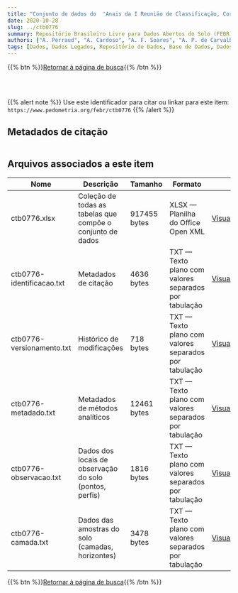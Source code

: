 ```yaml
---
title: "Conjunto de dados do  'Anais da I Reunião de Classificação, Correlação de Solos e Interpretação de Aptidão Agrícola de solos. '"
date: 2020-10-28
slug: ../ctb0776
summary: Repositório Brasileiro Livre para Dados Abertos do Solo (FEBR) | A febre dos dados de solo no Brasil
authors: ["A. Perraud", "A. Cardoso", "A. F. Soares", "A. P. de Carvalho", "A. M. L. Neptune", "A. A. A. Uberti", "A. C. Leão", "A. M. P. Filho", "A. R. Filho", "A. D. Cavedon", "A. M. R. da Costa", "B. N. R. da Silva", "C. Nobrega", "C. O. da Silveira", "D. N. Lopes", "D. A. de Souza", "D. P. Hochmüler", "D. P. Santana", "D. Yamasaki", "D. P. Ramos", "E. P. Mothci", "E. Klamt", "F. B. R. e Silva", "F. G. de Freitas", "F. Palmieri", "F. R. B. Leite", "G. B. de Medeiros", "G. Ranzani", "H. Averbeck", "H. F. R. Melo", "H. G. dos Santos", "I. A. Gomes", "I. F. Lepsch", "J. A. de Souza", "J. Macedo", "J. A. M do Amaral", "J. B. de Oliveira", "J. M. L. da Silva", "J. S. Martins", "J. Cecílio", "J. O. I. Larach", "J. L. I. Demattê", "J. S. Rosatelli", "K. P. Wittern", "L. P. Ribeiro", "L. B. de Oliveira", "L. A. Panoso", "M. N. Camargo", "M. Resende", "M. A. D. Azolin", "M. C. L. dos Santos", "N. J. T. Bloomfield", "N. Brugos", "P. C. F. Gomes", "P. K. T. Jacomine", "P. R. S. Correa", "P. F. Godo", "P. J. Fasolo", "P. L. Donzelli", "R. C. de Lemos", "R. S. Rego", "R. D. dos Santos", "R. A. Formiga", "R. O. Sanchez", "R. N. Peres", "T. E. Rodrigues", "V. de Oliveira", "W. Mendes", "W. O. Barreto", "Z. P. Amaral."]
tags: [Dados, Dados Legados, Repositório de Dados, Base de Dados, Dados Abertos]
---
```


<style>
div.alert > div {
    font-size: 0.8rem;
}
</style>

{{% btn %}}<a href="/febr/buscar/">Retornar à página de busca</a>{{% /btn %}}

<br>
<br>

{{% alert note %}}
Use este identificador para citar ou linkar para este item: `https://www.pedometria.org/febr/ctb0776`
{{% /alert %}}

## Metadados de citação

<table>
<!-- Fonte: https://gist.github.com/jfreels/6814721 -->
<script src="https://d3js.org/d3.v3.min.js" charset="utf-8"></script>
<script type='text/javascript' src='/febr/buscar/script.js'></script>
<script type='text/javascript'>
  d3.tsv('ctb0776-identificacao.txt',function (data) {
    var columns = ['campo', 'valor']
    tabulate(data, columns)
  })
</script>
</table>

## Arquivos associados a este item

<table style="width:100%">
  <thead>
    <tr>
      <th>Nome</th>
      <th>Descrição</th>
      <th>Tamanho</th>
      <th>Formato</th>
      <th></th>
    </tr>
  </thead>
  <tbody>
    <tr>
      <td>ctb0776.xlsx</td>
      <td>Coleção de todas as tabelas que compõe o conjunto de dados</td>
      <td>917455 bytes</td>
      <td>XLSX — Planilha do Office Open XML</td>
      <td><a href="https://cloud.utfpr.edu.br/index.php/s/Df6dhfzYJ1DDeso/download?path=%2Fctb0776&files=ctb0776.xlsx" class="btn btn-primary btn-block" role="button">Visualizar/Abrir</a></td>
    </tr>
    <tr>
      <td>ctb0776-identificacao.txt</td>
      <td>Metadados de citação</td>
      <td>4636 bytes</td>
      <td>TXT — Texto plano com valores separados por tabulação</td>
      <td><a href="https://cloud.utfpr.edu.br/index.php/s/Df6dhfzYJ1DDeso/download?path=%2Fctb0776&files=ctb0776-identificacao.txt" class="btn btn-primary btn-block" role="button">Visualizar/Abrir</a></td>
    </tr>
    <tr>
      <td>ctb0776-versionamento.txt</td>
      <td>Histórico de modificações</td>
      <td>718 bytes</td>
      <td>TXT — Texto plano com valores separados por tabulação</td>
      <td><a href="https://cloud.utfpr.edu.br/index.php/s/Df6dhfzYJ1DDeso/download?path=%2Fctb0776&files=ctb0776-versionamento.txt" class="btn btn-primary btn-block" role="button">Visualizar/Abrir</a></td>
    </tr>
    <tr>
      <td>ctb0776-metadado.txt</td>
      <td>Metadados de métodos analíticos</td>
      <td>12461 bytes</td>
      <td>TXT — Texto plano com valores separados por tabulação</td>
      <td><a href="https://cloud.utfpr.edu.br/index.php/s/Df6dhfzYJ1DDeso/download?path=%2Fctb0776&files=ctb0776-metadado.txt" class="btn btn-primary btn-block" role="button">Visualizar/Abrir</a></td>
    </tr>
    <tr>
      <td>ctb0776-observacao.txt</td>
      <td>Dados dos locais de observação do solo (pontos, perfis)</td>
      <td>1816 bytes</td>
      <td>TXT — Texto plano com valores separados por tabulação</td>
      <td><a href="https://cloud.utfpr.edu.br/index.php/s/Df6dhfzYJ1DDeso/download?path=%2Fctb0776&files=ctb0776-observacao.txt" class="btn btn-primary btn-block" role="button">Visualizar/Abrir</a></td>
    </tr>
    <tr>
      <td>ctb0776-camada.txt</td>
      <td>Dados das amostras do solo (camadas, horizontes)</td>
      <td>3478 bytes</td>
      <td>TXT — Texto plano com valores separados por tabulação</td>
      <td><a href="https://cloud.utfpr.edu.br/index.php/s/Df6dhfzYJ1DDeso/download?path=%2Fctb0776&files=ctb0776-camada.txt" class="btn btn-primary btn-block" role="button">Visualizar/Abrir</a></td>
    </tr>
  </tbody>
</table>

{{% btn %}}<a href="/febr/buscar/">Retornar à página de busca</a>{{% /btn %}}
